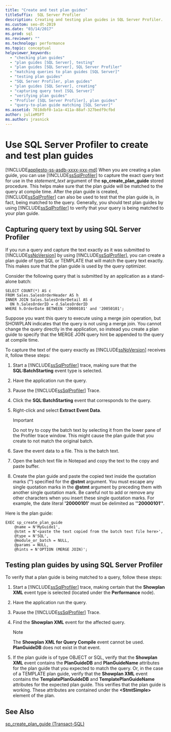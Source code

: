```yaml
---
title: "Create and test plan guides"
titleSuffix:  SQL Server Profiler
description: Creating and testing plan guides in SQL Server Profiler.
ms.custom: seo-dt-2019
ms.date: "03/14/2017"
ms.prod: sql
ms.reviewer: ""
ms.technology: performance
ms.topic: conceptual
helpviewer_keywords: 
  - "checking plan guides"
  - "plan guides [SQL Server], testing"
  - "plan guides [SQL Server], SQL Server Profiler"
  - "matching queries to plan guides [SQL Server]"
  - "testing plan guides"
  - "SQL Server Profiler, plan guides"
  - "plan guides [SQL Server], creating"
  - "capturing query text [SQL Server]"
  - "verifying plan guides"
  - "Profiler [SQL Server Profiler], plan guides"
  - "query-to-plan guide matching [SQL Server]"
ms.assetid: 7018dbf0-1a1a-411a-88af-327bedf9cfbd
author: julieMSFT
ms.author: jrasnick
---
```

# Use SQL Server Profiler to create and test plan guides
[!INCLUDE[appliesto-ss-asdb-xxxx-xxx-md](../../includes/appliesto-ss-asdb-xxxx-xxx-md.md)]
  When you are creating a plan guide, you can use [!INCLUDE[ssSqlProfiler](../../includes/sssqlprofiler-md.md)] to capture the exact query text for use in the *statement_text* argument of the **sp_create_plan_guide** stored procedure. This helps make sure that the plan guide will be matched to the query at compile time. After the plan guide is created, [!INCLUDE[ssSqlProfiler](../../includes/sssqlprofiler-md.md)] can also be used to test that the plan guide is, in fact, being matched to the query. Generally, you should test plan guides by using [!INCLUDE[ssSqlProfiler](../../includes/sssqlprofiler-md.md)] to verify that your query is being matched to your plan guide.  
  
## Capturing query text by using SQL Server Profiler  
 If you run a query and capture the text exactly as it was submitted to [!INCLUDE[ssNoVersion](../../includes/ssnoversion-md.md)] by using [!INCLUDE[ssSqlProfiler](../../includes/sssqlprofiler-md.md)], you can create a plan guide of type SQL or TEMPLATE that will match the query text exactly. This makes sure that the plan guide is used by the query optimizer.  
  
 Consider the following query that is submitted by an application as a stand-alone batch:  
  
```  
SELECT COUNT(*) AS c  
FROM Sales.SalesOrderHeader AS h  
INNER JOIN Sales.SalesOrderDetail AS d  
  ON h.SalesOrderID = d.SalesOrderID  
WHERE h.OrderDate BETWEEN '20000101' and '20050101';  
```  
  
 Suppose you want this query to execute using a merge join operation, but SHOWPLAN indicates that the query is not using a merge join. You cannot change the query directly in the application, so instead you create a plan guide to specify that the MERGE JOIN query hint be appended to the query at compile time.  
  
 To capture the text of the query exactly as [!INCLUDE[ssNoVersion](../../includes/ssnoversion-md.md)] receives it, follow these steps:  
  
1.  Start a [!INCLUDE[ssSqlProfiler](../../includes/sssqlprofiler-md.md)] trace, making sure that the **SQL:BatchStarting** event type is selected.  
  
2.  Have the application run the query.  
  
3.  Pause the [!INCLUDE[ssSqlProfiler](../../includes/sssqlprofiler-md.md)] Trace.  
  
4.  Click the **SQL:BatchStarting** event that corresponds to the query.  
  
5.  Right-click and select **Extract Event Data**.  
  
    > [!IMPORTANT]  
    >  Do not try to copy the batch text by selecting it from the lower pane of the Profiler trace window. This might cause the plan guide that you create to not match the original batch.  
  
6.  Save the event data to a file. This is the batch text.  
  
7.  Open the batch text file in Notepad and copy the text to the copy and paste buffer.  
  
8.  Create the plan guide and paste the copied text inside the quotation marks (**''**) specified for the **\@stmt** argument. You must escape any single quotation marks in the **\@stmt** argument by preceding them with another single quotation mark. Be careful not to add or remove any other characters when you insert these single quotation marks. For example, the date literal **'**20000101**'** must be delimited as **''**20000101**''**.  
  
 Here is the plan guide:  
  
```  
EXEC sp_create_plan_guide   
    @name = N'MyGuide1',  
    @stmt = N'<paste the text copied from the batch text file here>',  
    @type = N'SQL',  
    @module_or_batch = NULL,  
    @params = NULL,  
    @hints = N'OPTION (MERGE JOIN)';  
```  
  
## Testing plan guides by using SQL Server Profiler  
 To verify that a plan guide is being matched to a query, follow these steps:  
  
1.  Start a [!INCLUDE[ssSqlProfiler](../../includes/sssqlprofiler-md.md)] trace, making certain that the **Showplan XML** event type is selected (located under the **Performance** node).  
  
2.  Have the application run the query.  
  
3.  Pause the [!INCLUDE[ssSqlProfiler](../../includes/sssqlprofiler-md.md)] Trace.  
  
4.  Find the **Showplan XML** event for the affected query.  
  
    > [!NOTE]  
    >  The **Showplan XML for Query Compile** event cannot be used. **PlanGuideDB** does not exist in that event.  
  
5.  If the plan guide is of type OBJECT or SQL, verify that the **Showplan XML** event contains the **PlanGuideDB** and **PlanGuideName** attributes for the plan guide that you expected to match the query. Or, in the case of a TEMPLATE plan guide, verify that the **Showplan XML** event contains the **TemplatePlanGuideDB** and **TemplatePlanGuideName** attributes for the expected plan guide. This verifies that the plan guide is working. These attributes are contained under the **\<StmtSimple>** element of the plan.  
  
## See Also  
 [sp_create_plan_guide &#40;Transact-SQL&#41;](../../relational-databases/system-stored-procedures/sp-create-plan-guide-transact-sql.md)  
  
  
